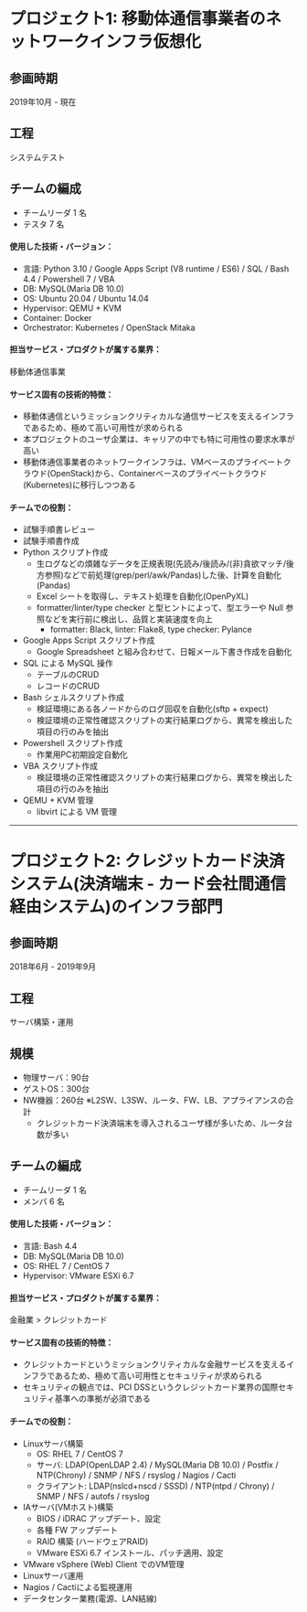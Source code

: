 # プロジェクト1: 移動体通信事業者のネットワークインフラ仮想化

## 参画時期

2019年10月 - 現在

## 工程

システムテスト

## チームの編成

- チームリーダ 1 名
- テスタ 7 名

<!-- ## チームの特徴・課題（100~200 文字程度） -->

#### 使用した技術・バージョン：

- 言語: Python 3.10 / Google Apps Script (V8 runtime / ES6) / SQL / Bash 4.4 / Powershell 7 / VBA
- DB: MySQL(Maria DB 10.0)
- OS: Ubuntu 20.04 / Ubuntu 14.04
- Hypervisor: QEMU + KVM
- Container: Docker
- Orchestrator: Kubernetes / OpenStack Mitaka

#### 担当サービス・プロダクトが属する業界：

移動体通信事業

#### サービス固有の技術的特徴：

- 移動体通信というミッションクリティカルな通信サービスを支えるインフラであるため、極めて高い可用性が求められる
- 本プロジェクトのユーザ企業は、キャリアの中でも特に可用性の要求水準が高い
- 移動体通信事業者のネットワークインフラは、VMベースのプライベートクラウド(OpenStack)から、Containerベースのプライベートクラウド(Kubernetes)に移行しつつある

#### チームでの役割：

- 試験手順書レビュー
- 試験手順書作成
- Python スクリプト作成
  * 生ログなどの煩雑なデータを正規表現(先読み/後読み/(非)貪欲マッチ/後方参照)などで前処理(grep/perl/awk/Pandas)した後、計算を自動化(Pandas)
  * Excel シートを取得し、テキスト処理を自動化(OpenPyXL)
  * formatter/linter/type checker と型ヒントによって、型エラーや Null 参照などを実行前に検出し、品質と実装速度を向上
    - formatter: Black, linter: Flake8, type checker: Pylance
- Google Apps Script スクリプト作成
  * Google Spreadsheet と組み合わせて、日報メール下書き作成を自動化
- SQL による MySQL 操作
  * テーブルのCRUD
  * レコードのCRUD
- Bash シェルスクリプト作成
  * 検証環境にある各ノードからのログ回収を自動化(sftp + expect)
  * 検証環境の正常性確認スクリプトの実行結果ログから、異常を検出した項目の行のみを抽出
- Powershell スクリプト作成
  * 作業用PC初期設定自動化
- VBA スクリプト作成
  * 検証環境の正常性確認スクリプトの実行結果ログから、異常を検出した項目の行のみを抽出
- QEMU + KVM 管理
  * libvirt による VM 管理

<!-- ## チームの課題と自身が工夫したこと（80~200 文字程度）

- 〜という課題が常態化していたため、XXX を導入した
- 〜という課題に対して、XXX を提案し、チームに波及させた -->

<!-- ## 成果（数値 or 表彰 or 誰に喜んでもらったか等 80 文字程度）

- 〜におけるコストを XX％削減することができた
- 〜に貢献した結果、メンバーから XXX というコメントをいただいた -->

---

# プロジェクト2: クレジットカード決済システム(決済端末 - カード会社間通信経由システム)のインフラ部門

## 参画時期

2018年6月 - 2019年9月

## 工程

サーバ構築・運用

## 規模

- 物理サーバ：90台
- ゲストOS：300台
- NW機器：260台 ※L2SW、L3SW、ルータ、FW、LB、アプライアンスの合計
  * クレジットカード決済端末を導入されるユーザ様が多いため、ルータ台数が多い

## チームの編成

- チームリーダ 1 名
- メンバ 6 名

<!-- ## チームの特徴・課題（100~200 文字程度） -->

#### 使用した技術・バージョン：

- 言語: Bash 4.4
- DB: MySQL(Maria DB 10.0)
- OS: RHEL 7 / CentOS 7
- Hypervisor: VMware ESXi 6.7

#### 担当サービス・プロダクトが属する業界：

金融業 > クレジットカード

#### サービス固有の技術的特徴：

- クレジットカードというミッションクリティカルな金融サービスを支えるインフラであるため、極めて高い可用性とセキュリティが求められる
- セキュリティの観点では、PCI DSSというクレジットカード業界の国際セキュリティ基準への準拠が必須である

#### チームでの役割：

- Linuxサーバ構築
  * OS: RHEL 7 / CentOS 7
  * サーバ: LDAP(OpenLDAP 2.4) / MySQL(Maria DB 10.0) / Postfix / NTP(Chrony) / SNMP / NFS / rsyslog / Nagios / Cacti
  * クライアント: LDAP(nslcd+nscd / SSSD) / NTP(ntpd / Chrony) / SNMP / NFS / autofs / rsyslog
- IAサーバ(VMホスト)構築
  * BIOS / iDRAC アップデート、設定
  * 各種 FW アップデート
  * RAID 構築 (ハードウェアRAID)
  * VMware ESXi 6.7 インストール、パッチ適用、設定
- VMware vSphere (Web) Client でのVM管理
- Linuxサーバ運用
- Nagios / Cactiによる監視運用
- データセンター業務(電源、LAN結線)

<!-- ## チームの課題と自身が工夫したこと（80~200 文字程度）

- 〜という課題が常態化していたため、XXX を導入した
- 〜という課題に対して、XXX を提案し、チームに波及させた -->

<!-- ## 成果（数値 or 表彰 or 誰に喜んでもらったか等 80 文字程度）

- 〜におけるコストを XX％削減することができた
- 〜に貢献した結果、メンバーから XXX というコメントをいただいた -->
